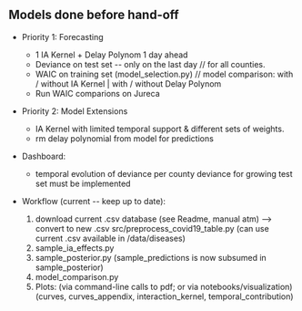 ## Models done before hand-off

* Priority 1: Forecasting
    * 1 IA Kernel + Delay Polynom 1 day ahead
    * Deviance on test set -- only on the last day // for all counties.
    * WAIC on training set (model_selection.py) // model comparison: with / without IA Kernel | with / without Delay Polynom
    * Run WAIC comparions on Jureca

* Priority 2: Model Extensions
    * IA Kernel with limited temporal support & different sets of weights.
    * rm delay polynomial from model for predictions

* Dashboard:
    * temporal evolution of deviance per county deviance for growing test set must be implemented


* Workflow (current -- keep up to date):
    1. download current .csv database (see Readme, manual atm) 
        --> convert to new .csv src/preprocess_covid19_table.py (can use current .csv available 
            in /data/diseases)
    1. sample_ia_effects.py
    1. sample_posterior.py (sample_predictions is now subsumed in sample_posterior)
    1. model_comparison.py
    1. Plots: (via command-line calls to pdf; or via notebooks/visualization)
        (curves, curves_appendix, interaction_kernel, temporal_contribution)
